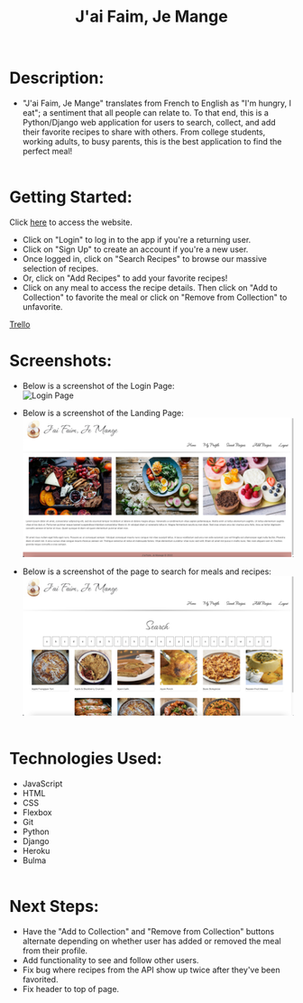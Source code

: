 <strong><center><h1>J'ai Faim, Je Mange</h1></br></center></strong>

<h1>Description:</h1>

- "J'ai Faim, Je Mange" translates from French to English as "I'm hungry, I eat"; a sentiment that all people can relate to. To that end, this is a Python/Django web application for users to search, collect, and add their favorite recipes to share with others. From college students, working adults, to busy parents, this is the best application to find the perfect meal!</br></br>
  
<h1>Getting Started:</h1>

Click [here](https://jai-104.herokuapp.com/) to access the website.</br>
- Click on "Login" to log in to the app if you're a returning user.</br>
- Click on "Sign Up" to create an account if you're a new user.</br>
- Once logged in, click on "Search Recipes" to browse our massive selection of recipes.</br>
- Or, click on "Add Recipes" to add your favorite recipes!</br>
- Click on any meal to access the recipe details. Then click on "Add to Collection" to favorite the meal or click on "Remove from Collection" to unfavorite.</br>

[Trello](https://trello.com/b/SrjdYvBd/jai-faim-je-mange)

<h1>Screenshots:</h1>

- Below is a screenshot of the Login Page:</br>
  ![Login Page](main_app/static/images/Login_Page.png)</br>

- Below is a screenshot of the Landing Page:</br>
  ![Landing Page](main_app/static/images/Landing_Page.png)</br>

- Below is a screenshot of the page to search for meals and recipes:</br>
  ![Search Recipes](main_app/static/images/Search_Recipes.png)</br></br>

<h1>Technologies Used:</h1>

* JavaScript </br>
* HTML </br>
* CSS </br>
* Flexbox </br>
* Git </br>
* Python </br>
* Django </br>
* Heroku </br>
* Bulma </br></br>

<h1>Next Steps:</h1>

* Have the "Add to Collection" and "Remove from Collection" buttons alternate depending on whether user has added or removed the meal from their profile.</br>
* Add functionality to see and follow other users.</br>
* Fix bug where recipes from the API show up twice after they've been favorited.</br>
* Fix header to top of page.</br>